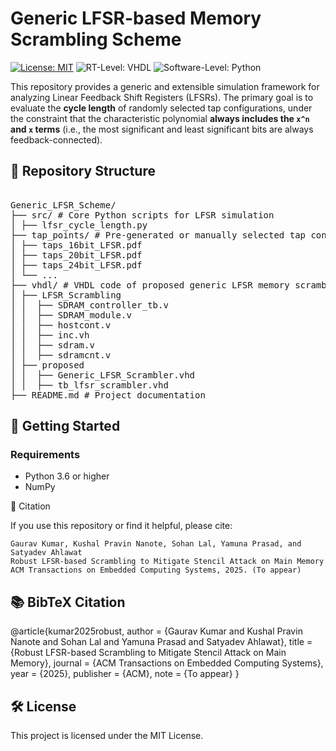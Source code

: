# Generic LFSR-based Memory Scrambling Scheme
[![License: MIT](https://img.shields.io/badge/license-MIT-green.svg)](https://opensource.org/licenses/MIT)
![RT-Level: VHDL](https://img.shields.io/badge/RT--Level-VHDL-8877cc.svg)
![Software-Level: Python](https://img.shields.io/badge/Software--Level-Python-3776AB.svg)

This repository provides a generic and extensible simulation framework for analyzing Linear Feedback Shift Registers (LFSRs). The primary goal is to evaluate the **cycle length** of randomly selected tap configurations, under the constraint that the characteristic polynomial **always includes the `x^n` and `x` terms** (i.e., the most significant and least significant bits are always feedback-connected).

## 📁 Repository Structure
<pre>  
Generic_LFSR_Scheme/
├── src/ # Core Python scripts for LFSR simulation
│ ├── lfsr_cycle_length.py
├── tap_points/ # Pre-generated or manually selected tap configurations
│ ├── taps_16bit_LFSR.pdf
│ ├── taps_20bit_LFSR.pdf
│ ├── taps_24bit_LFSR.pdf
│ └── ...
├── vhdl/ # VHDL code of proposed generic LFSR memory scrambler
│ ├── LFSR_Scrambling
│ │  ├── SDRAM_controller_tb.v
│ │  ├── SDRAM_module.v
│ │  ├── hostcont.v
│ │  ├── inc.vh
│ │  ├── sdram.v
│ │  ├── sdramcnt.v
│ ├── proposed  
│ │  ├── Generic_LFSR_Scrambler.vhd
│ │  ├── tb_lfsr_scrambler.vhd
├── README.md # Project documentation
</pre>  

## 🚀 Getting Started

### Requirements

- Python 3.6 or higher
- NumPy

📖 Citation

If you use this repository or find it helpful, please cite:

    Gaurav Kumar, Kushal Pravin Nanote, Sohan Lal, Yamuna Prasad, and Satyadev Ahlawat
    Robust LFSR-based Scrambling to Mitigate Stencil Attack on Main Memory
    ACM Transactions on Embedded Computing Systems, 2025. (To appear)
    
## 📚 BibTeX Citation

@article{kumar2025robust,
  author    = {Gaurav Kumar and Kushal Pravin Nanote and Sohan Lal and Yamuna Prasad and Satyadev Ahlawat},
  title     = {Robust LFSR-based Scrambling to Mitigate Stencil Attack on Main Memory},
  journal   = {ACM Transactions on Embedded Computing Systems},
  year      = {2025},
  publisher = {ACM},
  note      = {To appear}
}

## 🛠️ License

This project is licensed under the MIT License.
